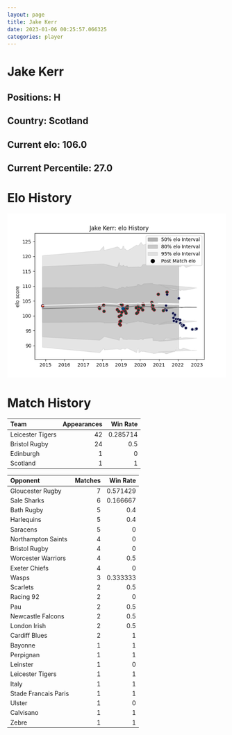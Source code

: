 ```yaml
---  
layout: page  
title: Jake Kerr  
date: 2023-01-06 00:25:57.066325  
categories: player  
---
```

# Jake Kerr

## Positions: H

## Country: Scotland

## Current elo: 106.0

## Current Percentile: 27.0

# Elo History


![elo history](history_JakeKerr.png)
# Match History


| Team             |   Appearances |   Win Rate |
|:-----------------|--------------:|-----------:|
| Leicester Tigers |            42 |   0.285714 |
| Bristol Rugby    |            24 |   0.5      |
| Edinburgh        |             1 |   0        |
| Scotland         |             1 |   1        |

| Opponent             |   Matches |   Win Rate |
|:---------------------|----------:|-----------:|
| Gloucester Rugby     |         7 |   0.571429 |
| Sale Sharks          |         6 |   0.166667 |
| Bath Rugby           |         5 |   0.4      |
| Harlequins           |         5 |   0.4      |
| Saracens             |         5 |   0        |
| Northampton Saints   |         4 |   0        |
| Bristol Rugby        |         4 |   0        |
| Worcester Warriors   |         4 |   0.5      |
| Exeter Chiefs        |         4 |   0        |
| Wasps                |         3 |   0.333333 |
| Scarlets             |         2 |   0.5      |
| Racing 92            |         2 |   0        |
| Pau                  |         2 |   0.5      |
| Newcastle Falcons    |         2 |   0.5      |
| London Irish         |         2 |   0.5      |
| Cardiff Blues        |         2 |   1        |
| Bayonne              |         1 |   1        |
| Perpignan            |         1 |   1        |
| Leinster             |         1 |   0        |
| Leicester Tigers     |         1 |   1        |
| Italy                |         1 |   1        |
| Stade Francais Paris |         1 |   1        |
| Ulster               |         1 |   0        |
| Calvisano            |         1 |   1        |
| Zebre                |         1 |   1        |